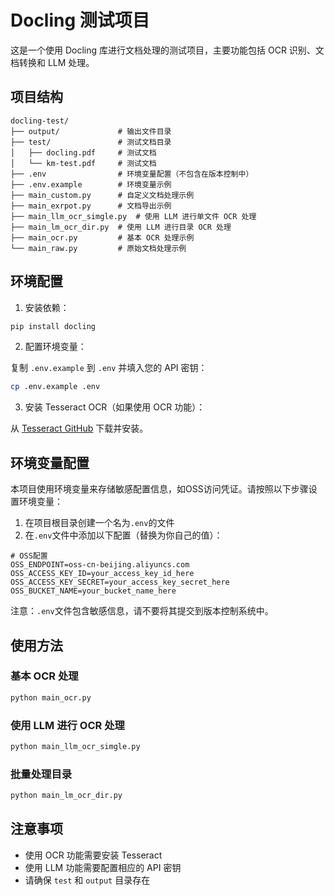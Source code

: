 # Docling 测试项目

这是一个使用 Docling 库进行文档处理的测试项目，主要功能包括 OCR 识别、文档转换和 LLM 处理。

## 项目结构

```
docling-test/
├── output/             # 输出文件目录
├── test/               # 测试文档目录
│   ├── docling.pdf     # 测试文档
│   └── km-test.pdf     # 测试文档
├── .env                # 环境变量配置（不包含在版本控制中）
├── .env.example        # 环境变量示例
├── main_custom.py      # 自定义文档处理示例
├── main_exrpot.py      # 文档导出示例
├── main_llm_ocr_simgle.py  # 使用 LLM 进行单文件 OCR 处理
├── main_lm_ocr_dir.py  # 使用 LLM 进行目录 OCR 处理
├── main_ocr.py         # 基本 OCR 处理示例
└── main_raw.py         # 原始文档处理示例
```

## 环境配置

1. 安装依赖：

```bash
pip install docling
```

2. 配置环境变量：

复制 `.env.example` 到 `.env` 并填入您的 API 密钥：

```bash
cp .env.example .env
```

3. 安装 Tesseract OCR（如果使用 OCR 功能）：

从 [Tesseract GitHub](https://github.com/UB-Mannheim/tesseract/wiki) 下载并安装。

## 环境变量配置

本项目使用环境变量来存储敏感配置信息，如OSS访问凭证。请按照以下步骤设置环境变量：

1. 在项目根目录创建一个名为`.env`的文件
2. 在`.env`文件中添加以下配置（替换为你自己的值）：

```
# OSS配置
OSS_ENDPOINT=oss-cn-beijing.aliyuncs.com
OSS_ACCESS_KEY_ID=your_access_key_id_here
OSS_ACCESS_KEY_SECRET=your_access_key_secret_here
OSS_BUCKET_NAME=your_bucket_name_here
```

注意：`.env`文件包含敏感信息，请不要将其提交到版本控制系统中。

## 使用方法

### 基本 OCR 处理

```bash
python main_ocr.py
```

### 使用 LLM 进行 OCR 处理

```bash
python main_llm_ocr_simgle.py
```

### 批量处理目录

```bash
python main_lm_ocr_dir.py
```

## 注意事项

- 使用 OCR 功能需要安装 Tesseract
- 使用 LLM 功能需要配置相应的 API 密钥
- 请确保 `test` 和 `output` 目录存在 